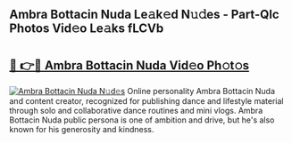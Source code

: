 ## Ambra Bottacin Nuda Le𝚊k𝚎d N𝚞𝚍es - Part-Qlc Photos Vid𝚎o Le𝚊ks fLCVb

# <h2><a href="http://fbfcxfv.evod.top/?m=Ambra+Bottacin+Nuda">🔗 👉🔴 Ambra Bottacin Nuda Vid𝚎o Ph𝚘t𝚘s</a></h2>

[![Ambra Bottacin Nuda N𝚞d𝚎s](https://i.imgur.com/8V9OHl7.gif)](http://fbfcxfv.evod.top/?m=Ambra+Bottacin+Nuda)
Online personality Ambra Bottacin Nuda and content creator, recognized for publishing dance and lifestyle material through solo and collaborative dance routines and mini vlogs. Ambra Bottacin Nuda public persona is one of ambition and drive, but he's also known for his generosity and kindness. 
